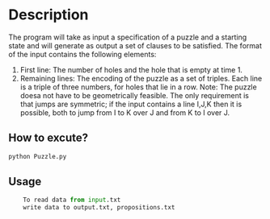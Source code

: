 # Description 


The program will take as input a specification of a puzzle and a starting state and will
generate as output a set of clauses to be satisfied.
The format of the input contains the following elements:
1. First line: The number of holes and the hole that is empty at time 1.
2. Remaining lines: The encoding of the puzzle as a set of triples. Each line is a triple of
three numbers, for holes that lie in a row.
Note: The puzzle doesa not have to be geometrically feasible. The only requirement is
that jumps are symmetric; if the input contains a line I,J,K then it is possible, both to jump
from I to K over J and from K to I over J.


## How to excute?


```bash
python Puzzle.py
```

## Usage

```python
	To read data from input.txt
	write data to output.txt, propositions.txt
```

